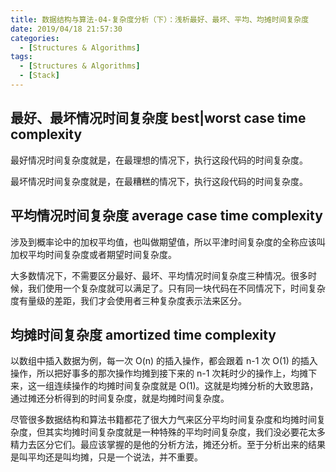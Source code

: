 ```yaml
---
title: 数据结构与算法-04-复杂度分析（下）：浅析最好、最坏、平均、均摊时间复杂度
date: 2019/04/18 21:57:30
categories:
  - [Structures & Algorithms]
tags:
  - [Structures & Algorithms]
  - [Stack]
---
```


## 最好、最坏情况时间复杂度 best|worst case time complexity

最好情况时间复杂度就是，在最理想的情况下，执行这段代码的时间复杂度。

最坏情况时间复杂度就是，在最糟糕的情况下，执行这段代码的时间复杂度。

## 平均情况时间复杂度 average case time complexity

涉及到概率论中的加权平均值，也叫做期望值，所以平津时间复杂度的全称应该叫加权平均时间复杂度或者期望时间复杂度。

大多数情况下，不需要区分最好、最坏、平均情况时间复杂度三种情况。很多时候，我们使用一个复杂度就可以满足了。只有同一块代码在不同情况下，时间复杂度有量级的差距，我们才会使用者三种复杂度表示法来区分。

## 均摊时间复杂度 amortized time complexity

以数组中插入数据为例，每一次 O(n) 的插入操作，都会跟着 n-1 次 O(1) 的插入操作，所以把好事多的那次操作均摊到接下来的 n-1 次耗时少的操作上，均摊下来，这一组连续操作的均摊时间复杂度就是 O(1)。这就是均摊分析的大致思路，通过摊还分析得到的时间复杂度，就是均摊时间复杂度。

尽管很多数据结构和算法书籍都花了很大力气来区分平均时间复杂度和均摊时间复杂度，但其实均摊时间复杂度就是一种特殊的平均时间复杂度，我们没必要花太多精力去区分它们。最应该掌握的是他的分析方法，摊还分析。至于分析出来的结果是叫平均还是叫均摊，只是一个说法，并不重要。


